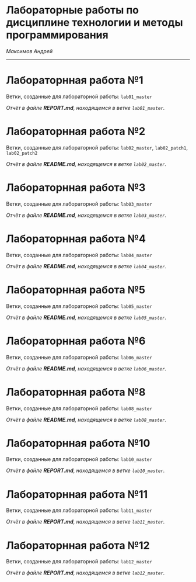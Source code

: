 # Лабораторные работы по дисциплине технологии и методы программирования
*Максимов Андрей*
___

# **Лабораторнная работа №1**

Ветки, созданные для лабораторной работы: `lab01_master`

*Отчёт в файле **REPORT.md**, находящемся в ветке `lab01_master`.*


# **Лабораторнная работа №2**

Ветки, созданные для лабораторной работы: `lab02_master`, `lab02_patch1`, `lab02_patch2`

*Отчёт в файле **README.md**, находящемся в ветке `lab02_master`.*


# **Лабораторнная работа №3** 

Ветки, созданные для лабораторной работы: `lab03_master`

*Отчёт в файле **README.md**, находящемся в ветке `lab03_master`.*


# **Лабораторнная работа №4** 

Ветки, созданные для лабораторной работы: `lab04_master`

*Отчёт в файле **README.md**, находящемся в ветке `lab04_master`.*


# **Лабораторнная работа №5** 

Ветки, созданные для лабораторной работы: `lab05_master`

*Отчёт в файле **README.md**, находящемся в ветке `lab05_master`.*


# **Лабораторнная работа №6** 

Ветки, созданные для лабораторной работы: `lab06_master`

*Отчёт в файле **README.md**, находящемся в ветке `lab06_master`.*


# **Лабораторнная работа №8** 

Ветки, созданные для лабораторной работы: `lab08_master`

*Отчёт в файле **README.md**, находящемся в ветке `lab08_master`.*


# **Лабораторнная работа №10**

Ветки, созданные для лабораторной работы: `lab10_master`

*Отчёт в файле **REPORT.md**, находящемся в ветке `lab10_master`.*


# **Лабораторнная работа №11**

Ветки, созданные для лабораторной работы: `lab11_master`

*Отчёт в файле **REPORT.md**, находящемся в ветке `lab11_master`.*


# **Лабораторнная работа №12**

Ветки, созданные для лабораторной работы: `lab12_master`

*Отчёт в файле **REPORT.md**, находящемся в ветке `lab12_master`.*
